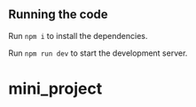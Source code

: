   ## Running the code

  Run `npm i` to install the dependencies.

  Run `npm run dev` to start the development server.
  # mini_project
